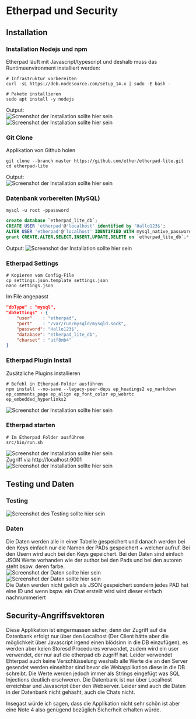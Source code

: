 # Etherpad und Security
## Installation
### Installation Nodejs und npm
Etherpad läuft mit Javascript/typescript und deshalb muss das Runtimeenvironment installiert werden:
````shell
# Infrastruktur vorbereiten
curl -sL https://deb.nodesource.com/setup_14.x | sudo -E bash -

# Pakete installieren
sudo apt install -y nodejs
````
Output:                                
![Screenshot der Installation sollte hier sein](../images/ehterpad1.png)                                  
![Screenshot der Installation sollte hier sein](../images/etherpad2.png)                             
### Git Clone
Applikation von Github holen
```shell
git clone --branch master https://github.com/ether/etherpad-lite.git
cd etherpad-lite
```
Output:                      
![Screenshot der Installation sollte hier sein](../images/etherpad3.png)                              
### Datenbank vorbereiten (MySQL)
```shell 
mysql -u root -ppassword
```
```sql
create database `etherpad_lite_db`;
CREATE USER 'etherpad'@'localhost' identified by 'Hallo123$';
ALTER USER 'etherpad'@'localhost' IDENTIFIED WITH mysql_native_password BY 'Hallo123$';
grant CREATE,ALTER,SELECT,INSERT,UPDATE,DELETE on `etherpad_lite_db`.* to 'etherpad'@'localhost';
```
Output:
![Screenshot der Installation sollte hier sein](../images/etherpad4.png)               
### Etherpad Settings
```shell
# Kopieren vom Config-File
cp settings.json.template settings.json
nano settings.json
```
Im File angepasst
```json
"dbType" : "mysql",
"dbSettings" : {
    "user"    : "etherpad",
    "port"    : "/var/run/mysqld/mysqld.sock",
    "password": "Hallo123$",
    "database": "etherpad_lite_db",
    "charset" : "utf8mb4"
}
```
### Etherpad Plugin Install
Zusätzliche Plugins installieren
```shell
# Befehl in Etherpad-Folder ausführen
npm install --no-save --legacy-peer-deps ep_headings2 ep_markdown ep_comments_page ep_align ep_font_color ep_webrtc ep_embedded_hyperlinks2
```
![Screenshot der Installation sollte hier sein](../images/etherpad5.png)
### Etherpad starten
```shell
# Im Etherpad Folder ausführen
src/bin/run.sh
```
![Screenshot der Installation sollte hier sein](../images/etherpad6.png)                                                 
Zugriff via http://localhost:9001                        
![Screenshot der Installation sollte hier sein](../images/etherpad7.png)         
## Testing und Daten
### Testing
![Screenshot des Testing sollte hier sein](../images/etherpad8.png)   
### Daten
Die Daten werden alle in einer Tabelle gespeichert und danach werden bei den Keys einfach nur die Namen der PADs gespeichert + welcher aufruf. Bei den Usern wird auch bei den Keys gepeichert. Bei den Daten sind einfach JSON Werte vorhanden wie der author bei den Pads und bei den autoren steht bspw. deren farbe.  
![Screenshot der Daten sollte hier sein](../images/etherpad10.png)                                      
![Screenshot der Daten sollte hier sein](../images/etherpad9.png)            
Die Daten werden nicht gelich als JSON gespeichert sondern jedes PAD hat eine ID und wenn bspw. ein Chat erstellt wird wird dieser einfach nachnummeriert
## Security-Angriffsvektoren
Diese Applikation ist eingermassen sicher, denn der Zugriff auf die Datenbank erfolgt nur über den Localhost (Der Client hätte aber die möglichkeit über Javascript irgend einen blödsinn in die DB einzufügen), es werden aber keien Storesd Procedures verwendet, zudem wird ein user verwendet, der nur auf die etherpad db zugriff hat. Leider verwendet Ehterpad auch keine Verschlüsselung weshalb alle Werte die an den Server gesendet werden einsehbar sind bevor die Webapplikation diese in die DB schreibt. Die Werte werden jedoch immer als Strings eingefügt was SQL Injections deutlich erschweren. Die Datenbank ist nur über Localhost erreichbar und Javascript über den Webserver. Leider sind auch die Daten in der Datenbank nicht gehasht, auch die Chats nicht.

Insegast würde ich sagen, dass die Applikation nicht sehr schön ist aber eine Note 4 also genügend bezüglich Sicherheit erhalten würde. 